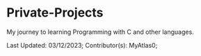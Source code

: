 # Private-Projects
My journey to learning Programming with C and other languages.


Last Updated: 03/12/2023;
Contributor(s): MyAtlas0;


